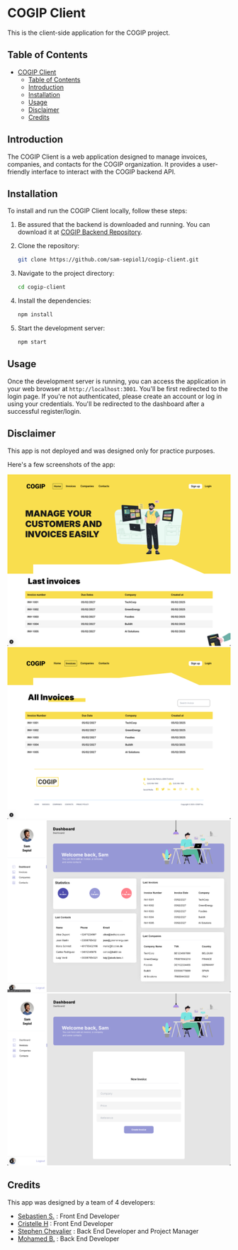 # COGIP Client

This is the client-side application for the COGIP project.

## Table of Contents

- [COGIP Client](#cogip-client)
  - [Table of Contents](#table-of-contents)
  - [Introduction](#introduction)
  - [Installation](#installation)
  - [Usage](#usage)
  - [Disclaimer](#disclaimer)
  - [Credits](#credits)

## Introduction

The COGIP Client is a web application designed to manage invoices, companies, and contacts for the COGIP organization. It provides a user-friendly interface to interact with the COGIP backend API.

## Installation

To install and run the COGIP Client locally, follow these steps:

1. Be assured that the backend is downloaded and running.
You can download it at [COGIP Backend Repository](https://github.com/sam-sepiol1/cogip-api).

    
2. Clone the repository:
    ```bash
    git clone https://github.com/sam-sepiol1/cogip-client.git
    ```
3. Navigate to the project directory:
    ```bash
    cd cogip-client
    ```
4. Install the dependencies:
    ```bash
    npm install
    ```
5. Start the development server:
    ```bash
    npm start
    ```

## Usage

Once the development server is running, you can access the application in your web browser at `http://localhost:3001`.
You'll be first redirected to the login page. If you're not authenticated, please create an account or log in using your credentials.
You'll be redirected to the dashboard after a successful register/login.

## Disclaimer 

This app is not deployed and was designed only for practice purposes.


Here's a few screenshots of the app:

![COGIP Client Screenshot](/public/Readme/Home.png)
![COGIP Client Screenshot](/public/Readme/Invoices.png)
![COGIP Client Screenshot](/public/Readme/Admin-dashboard.png)
![COGIP Client Screenshot](/public/Readme/Admin-dashboard_form.png)


## Credits 

This app was designed by a team of 4 developers:
- [Sebastien S.](https://github.com/sam-sepiol1) : Front End Developer
- [Cristelle H](https://github.com/KikiMaouw) : Front End Developer        
- [Stephen Chevalier](https://github.com/Neogiciaa) : Back End Developer and Project Manager          
- [Mohamed B.](https://github.com/Mominho11) : Back End Developer
